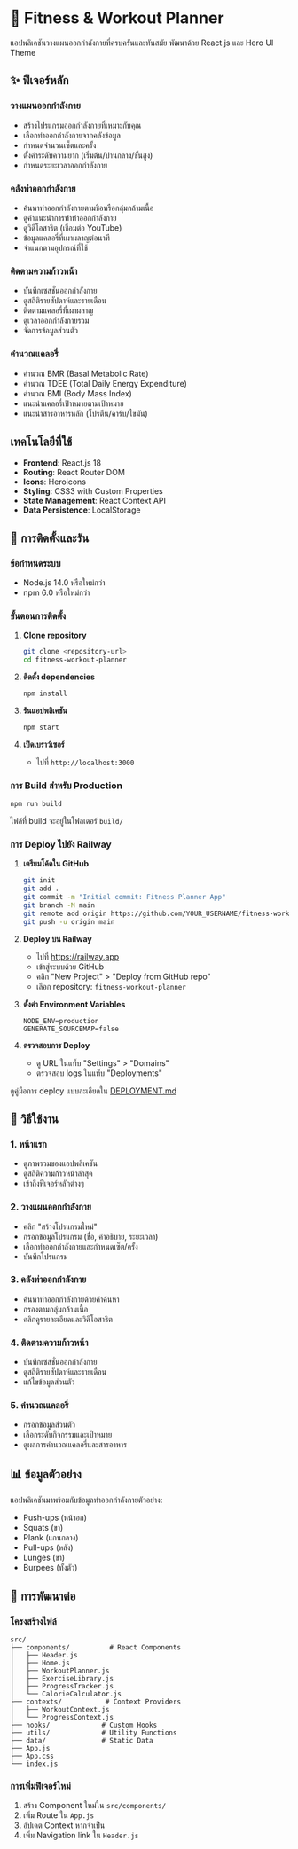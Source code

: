 # 💪 Fitness & Workout Planner

แอปพลิเคชันวางแผนออกกำลังกายที่ครบครันและทันสมัย พัฒนาด้วย React.js และ Hero UI Theme

## ✨ ฟีเจอร์หลัก

###  วางแผนออกกำลังกาย
- สร้างโปรแกรมออกกำลังกายที่เหมาะกับคุณ
- เลือกท่าออกกำลังกายจากคลังข้อมูล
- กำหนดจำนวนเซ็ตและครั้ง
- ตั้งค่าระดับความยาก (เริ่มต้น/ปานกลาง/ขั้นสูง)
- กำหนดระยะเวลาออกกำลังกาย

###  คลังท่าออกกำลังกาย
- ค้นหาท่าออกกำลังกายตามชื่อหรือกลุ่มกล้ามเนื้อ
- ดูคำแนะนำการทำท่าออกกำลังกาย
- ดูวิดีโอสาธิต (เชื่อมต่อ YouTube)
- ข้อมูลแคลอรี่ที่เผาผลาญต่อนาที
- จำแนกตามอุปกรณ์ที่ใช้

###  ติดตามความก้าวหน้า
- บันทึกเซสชั่นออกกำลังกาย
- ดูสถิติรายสัปดาห์และรายเดือน
- ติดตามแคลอรี่ที่เผาผลาญ
- ดูเวลาออกกำลังกายรวม
- จัดการข้อมูลส่วนตัว

###  คำนวณแคลอรี่
- คำนวณ BMR (Basal Metabolic Rate)
- คำนวณ TDEE (Total Daily Energy Expenditure)
- คำนวณ BMI (Body Mass Index)
- แนะนำแคลอรี่เป้าหมายตามเป้าหมาย
- แนะนำสารอาหารหลัก (โปรตีน/คาร์บ/ไขมัน)

##  เทคโนโลยีที่ใช้

- **Frontend**: React.js 18
- **Routing**: React Router DOM
- **Icons**: Heroicons
- **Styling**: CSS3 with Custom Properties
- **State Management**: React Context API
- **Data Persistence**: LocalStorage

## 🚀 การติดตั้งและรัน

### ข้อกำหนดระบบ
- Node.js 14.0 หรือใหม่กว่า
- npm 6.0 หรือใหม่กว่า

### ขั้นตอนการติดตั้ง

1. **Clone repository**
   ```bash
   git clone <repository-url>
   cd fitness-workout-planner
   ```

2. **ติดตั้ง dependencies**
   ```bash
   npm install
   ```

3. **รันแอปพลิเคชัน**
   ```bash
   npm start
   ```

4. **เปิดเบราว์เซอร์**
   - ไปที่ `http://localhost:3000`

### การ Build สำหรับ Production

```bash
npm run build
```

ไฟล์ที่ build จะอยู่ในโฟลเดอร์ `build/`

### การ Deploy ไปยัง Railway

1. **เตรียมโค้ดใน GitHub**
   ```bash
   git init
   git add .
   git commit -m "Initial commit: Fitness Planner App"
   git branch -M main
   git remote add origin https://github.com/YOUR_USERNAME/fitness-workout-planner.git
   git push -u origin main
   ```

2. **Deploy บน Railway**
   - ไปที่ https://railway.app
   - เข้าสู่ระบบด้วย GitHub
   - คลิก "New Project" > "Deploy from GitHub repo"
   - เลือก repository: `fitness-workout-planner`

3. **ตั้งค่า Environment Variables**
   ```
   NODE_ENV=production
   GENERATE_SOURCEMAP=false
   ```

4. **ตรวจสอบการ Deploy**
   - ดู URL ในแท็บ "Settings" > "Domains"
   - ตรวจสอบ logs ในแท็บ "Deployments"

ดูคู่มือการ deploy แบบละเอียดใน [DEPLOYMENT.md](./DEPLOYMENT.md)

## 📱 วิธีใช้งาน

### 1. หน้าแรก
- ดูภาพรวมของแอปพลิเคชัน
- ดูสถิติความก้าวหน้าล่าสุด
- เข้าถึงฟีเจอร์หลักต่างๆ

### 2. วางแผนออกกำลังกาย
- คลิก "สร้างโปรแกรมใหม่"
- กรอกข้อมูลโปรแกรม (ชื่อ, คำอธิบาย, ระยะเวลา)
- เลือกท่าออกกำลังกายและกำหนดเซ็ต/ครั้ง
- บันทึกโปรแกรม

### 3. คลังท่าออกกำลังกาย
- ค้นหาท่าออกกำลังกายด้วยคำค้นหา
- กรองตามกลุ่มกล้ามเนื้อ
- คลิกดูรายละเอียดและวิดีโอสาธิต

### 4. ติดตามความก้าวหน้า
- บันทึกเซสชั่นออกกำลังกาย
- ดูสถิติรายสัปดาห์และรายเดือน
- แก้ไขข้อมูลส่วนตัว

### 5. คำนวณแคลอรี่
- กรอกข้อมูลส่วนตัว
- เลือกระดับกิจกรรมและเป้าหมาย
- ดูผลการคำนวณแคลอรี่และสารอาหาร


## 📊 ข้อมูลตัวอย่าง

แอปพลิเคชันมาพร้อมกับข้อมูลท่าออกกำลังกายตัวอย่าง:
- Push-ups (หน้าอก)
- Squats (ขา)
- Plank (แกนกลาง)
- Pull-ups (หลัง)
- Lunges (ขา)
- Burpees (ทั้งตัว)

## 🔧 การพัฒนาต่อ

### โครงสร้างไฟล์
```
src/
├── components/          # React Components
│   ├── Header.js
│   ├── Home.js
│   ├── WorkoutPlanner.js
│   ├── ExerciseLibrary.js
│   ├── ProgressTracker.js
│   └── CalorieCalculator.js
├── contexts/           # Context Providers
│   ├── WorkoutContext.js
│   └── ProgressContext.js
├── hooks/             # Custom Hooks
├── utils/             # Utility Functions
├── data/              # Static Data
├── App.js
├── App.css
└── index.js
```

### การเพิ่มฟีเจอร์ใหม่
1. สร้าง Component ใหม่ใน `src/components/`
2. เพิ่ม Route ใน `App.js`
3. อัปเดต Context หากจำเป็น
4. เพิ่ม Navigation link ใน `Header.js`

